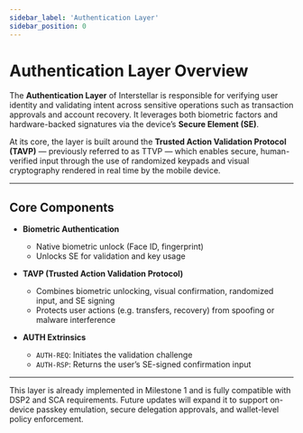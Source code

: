 ```yaml
---
sidebar_label: 'Authentication Layer'
sidebar_position: 0
---
```


# Authentication Layer Overview

The **Authentication Layer** of Interstellar is responsible for verifying user identity and validating intent across sensitive operations such as transaction approvals and account recovery. It leverages both biometric factors and hardware-backed signatures via the device’s **Secure Element (SE)**.

At its core, the layer is built around the **Trusted Action Validation Protocol (TAVP)** — previously referred to as TTVP — which enables secure, human-verified input through the use of randomized keypads and visual cryptography rendered in real time by the mobile device.

---

## Core Components

- **Biometric Authentication**
  - Native biometric unlock (Face ID, fingerprint)
  - Unlocks SE for validation and key usage

- **TAVP (Trusted Action Validation Protocol)**
  - Combines biometric unlocking, visual confirmation, randomized input, and SE signing
  - Protects user actions (e.g. transfers, recovery) from spoofing or malware interference

- **AUTH Extrinsics**
  - `AUTH-REQ`: Initiates the validation challenge
  - `AUTH-RSP`: Returns the user’s SE-signed confirmation input

---


This layer is already implemented in Milestone 1 and is fully compatible with DSP2 and SCA requirements. Future updates will expand it to support on-device passkey emulation, secure delegation approvals, and wallet-level policy enforcement.
